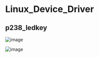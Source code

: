 # Linux_Device_Driver

## p238_ledkey

![image](https://github.com/seunghwankk/Linux_Device_Driver/assets/126065290/7ebb508c-77f1-42cc-a129-016f008761c9)

![image](https://github.com/seunghwankk/Linux_Device_Driver/assets/126065290/ee26cae5-133b-4975-9004-9e2c872e24bf)
